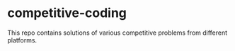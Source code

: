 # competitive-coding

This repo contains solutions of various competitive problems from different platforms.
